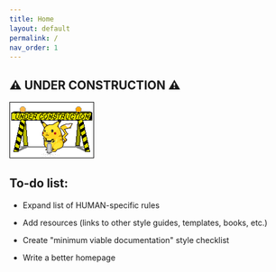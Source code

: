```yaml
---
title: Home
layout: default
permalink: /
nav_order: 1
---
```


## :warning: UNDER CONSTRUCTION :warning:

![construction pikachu](assets/images/construction.gif)

## To-do list:

* Expand list of HUMAN-specific rules

* Add resources (links to other style guides, templates, books, etc.)

* Create "minimum viable documentation" style checklist

* Write a better homepage